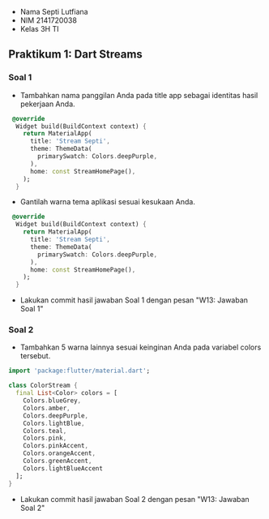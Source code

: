 - Nama Septi Lutfiana
- NIM 2141720038
- Kelas 3H TI

## Praktikum 1: Dart Streams
### Soal 1
- Tambahkan nama panggilan Anda pada title app sebagai identitas hasil pekerjaan Anda.
```dart
 @override
  Widget build(BuildContext context) {
    return MaterialApp(
      title: 'Stream Septi',
      theme: ThemeData(
        primarySwatch: Colors.deepPurple,
      ),
      home: const StreamHomePage(),
    );
  }
```
- Gantilah warna tema aplikasi sesuai kesukaan Anda.
```dart
 @override
  Widget build(BuildContext context) {
    return MaterialApp(
      title: 'Stream Septi',
      theme: ThemeData(
        primarySwatch: Colors.deepPurple,
      ),
      home: const StreamHomePage(),
    );
  }
```
- Lakukan commit hasil jawaban Soal 1 dengan pesan "W13: Jawaban Soal 1"

### Soal 2
- Tambahkan 5 warna lainnya sesuai keinginan Anda pada variabel colors tersebut.

```dart
import 'package:flutter/material.dart';

class ColorStream {
  final List<Color> colors = [
    Colors.blueGrey,
    Colors.amber,
    Colors.deepPurple,
    Colors.lightBlue,
    Colors.teal,
    Colors.pink,
    Colors.pinkAccent,
    Colors.orangeAccent,
    Colors.greenAccent,
    Colors.lightBlueAccent
  ];
}

```
- Lakukan commit hasil jawaban Soal 2 dengan pesan "W13: Jawaban Soal 2"